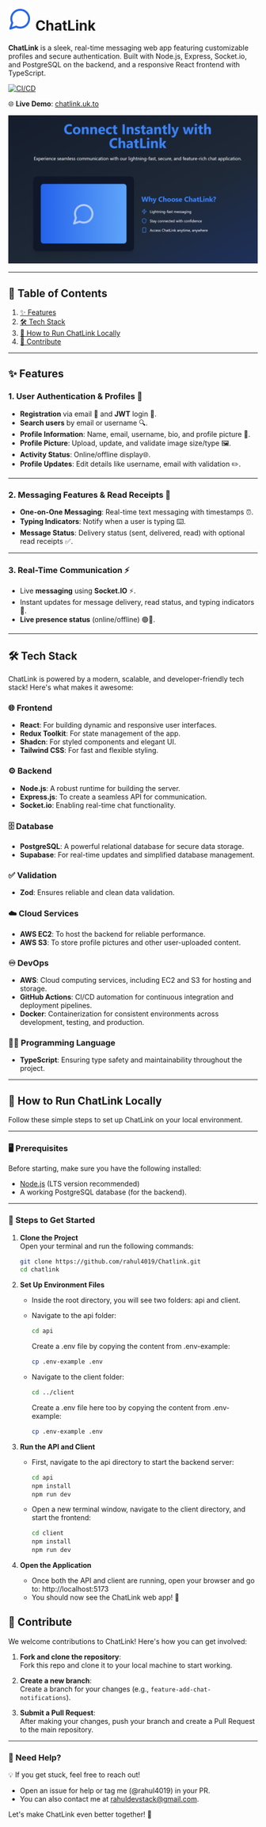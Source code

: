 # ![](./client/public/chatlink.svg) ChatLink

**ChatLink** is a sleek, real-time messaging web app featuring customizable profiles and secure authentication. Built with Node.js, Express, Socket.io, and PostgreSQL on the backend, and a responsive React frontend with TypeScript.

[![CI/CD](https://github.com/rahul4019/ChatLink/actions/workflows/deploy-to-ec2.yml/badge.svg)](https://github.com/rahul4019/ChatLink/actions/workflows/deploy-to-ec2.yml)

🌐 **Live Demo**: [chatlink.uk.to](http://chatlink.uk.to)

![ChatLink Banner](./client/src/assets/banner.png)

---

## 📑 Table of Contents

1. [✨ Features](#-features)
2. [🛠️ Tech Stack](#️-tech-stack)
3. [🚀 How to Run ChatLink Locally](#-how-to-run-chatlink-locally)
4. [🎉 Contribute](#-contribute)

---

## ✨ Features

### 1. **User Authentication & Profiles** 👤

- **Registration** via email 📧 and **JWT** login 🔑.
- **Search users** by email or username 🔍.
- **Profile Information**: Name, email, username, bio, and profile picture 📸.
- **Profile Picture**: Upload, update, and validate image size/type 🖼️.
- **Activity Status**: Online/offline display🌐.
- **Profile Updates**: Edit details like username, email with validation ✏️.

---

### 2. **Messaging Features & Read Receipts** 💬

- **One-on-One Messaging**: Real-time text messaging with timestamps ⏰.
- **Typing Indicators**: Notify when a user is typing ⌨️.
- **Message Status**: Delivery status (sent, delivered, read) with optional read receipts ✅.

---

### 3. **Real-Time Communication** ⚡

- Live **messaging** using **Socket.IO** ⚡.
- Instant updates for message delivery, read status, and typing indicators 📲.
- **Live presence status** (online/offline) 🟢🔴.

---

## 🛠️ Tech Stack

ChatLink is powered by a modern, scalable, and developer-friendly tech stack! Here's what makes it awesome:

### 🌐 **Frontend**

- **React**: For building dynamic and responsive user interfaces.
- **Redux Toolkit**: For state management of the app.
- **Shadcn**: For styled components and elegant UI.
- **Tailwind CSS**: For fast and flexible styling.

### ⚙️ **Backend**

- **Node.js**: A robust runtime for building the server.
- **Express.js**: To create a seamless API for communication.
- **Socket.io**: Enabling real-time chat functionality.

### 🗄️ **Database**

- **PostgreSQL**: A powerful relational database for secure data storage.
- **Supabase**: For real-time updates and simplified database management.

### ✅ **Validation**

- **Zod**: Ensures reliable and clean data validation.

### ☁️ **Cloud Services**

- **AWS EC2**: To host the backend for reliable performance.
- **AWS S3**: To store profile pictures and other user-uploaded content.

### ♾️ **DevOps**

- **AWS**: Cloud computing services, including EC2 and S3 for hosting and storage.
- **GitHub Actions**: CI/CD automation for continuous integration and deployment pipelines.
- **Docker**: Containerization for consistent environments across development, testing, and production.

### 🧑‍💻 **Programming Language**

- **TypeScript**: Ensuring type safety and maintainability throughout the project.

---

## 🚀 How to Run ChatLink Locally

Follow these simple steps to set up ChatLink on your local environment.

---

### 🖥️ Prerequisites

Before starting, make sure you have the following installed:

- [Node.js](https://nodejs.org/) (LTS version recommended)
- A working PostgreSQL database (for the backend).

---

### 📝 Steps to Get Started

1. **Clone the Project**  
   Open your terminal and run the following commands:

   ```bash
   git clone https://github.com/rahul4019/Chatlink.git
   cd chatlink
   ```

2. **Set Up Environment Files**

    - Inside the root directory, you will see two folders: api and client.
    - Navigate to the api folder:
        ```bash
        cd api
        ```
    
        Create a .env file by copying the content from .env-example:
        ```bash
        cp .env-example .env
        ```

    - Navigate to the client folder:
        ```bash
        cd ../client
        ```

        Create a .env file here too by copying the content from .env-example:
        ```bash
        cp .env-example .env
        ```

3. **Run the API and Client**

    - First, navigate to the api directory to start the backend server:
        ```bash
        cd api
        npm install
        npm run dev
        ```

    - Open a new terminal window, navigate to the client directory, and start the frontend:
        ```bash
        cd client
        npm install
        npm run dev
        ```

4. **Open the Application**

    - Once both the API and client are running, open your browser and go to: http://localhost:5173
    - You should now see the ChatLink web app! 🎉

## 🎉 Contribute

We welcome contributions to ChatLink! Here's how you can get involved:

1. **Fork and clone the repository**:  
   Fork this repo and clone it to your local machine to start working.

2. **Create a new branch**:  
   Create a branch for your changes (e.g., `feature-add-chat-notifications`).

3. **Submit a Pull Request**:  
   After making your changes, push your branch and create a Pull Request to the main repository.

---

### 🤝 Need Help?

💡 If you get stuck, feel free to reach out!

- Open an issue for help or tag me (@rahul4019) in your PR.
- You can also contact me at [rahuldevstack@gmail.com](mailto:rahuldevstack@gmail.com).

Let's make ChatLink even better together! 🚀